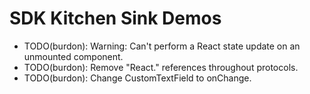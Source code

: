 # SDK Kitchen Sink Demos

- TODO(burdon): Warning: Can't perform a React state update on an unmounted component.
- TODO(burdon): Remove "React." references throughout protocols.
- TODO(burdon): Change CustomTextField to onChange.
